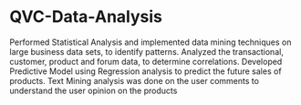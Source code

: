 # QVC-Data-Analysis
Performed Statistical Analysis and implemented data mining techniques on large business data sets, to identify patterns. Analyzed the transactional, customer, product and forum data, to determine correlations. Developed Predictive Model using Regression analysis to predict the future sales of products. Text Mining analysis was done on the user comments to understand the user opinion on the products
